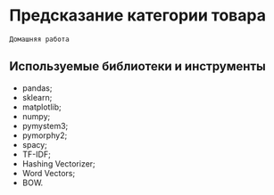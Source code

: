 # Предсказание категории товара

`Домашняя работа`

## Используемые библиотеки и инструменты
- pandas;
- sklearn;
- matplotlib;
- numpy;
- pymystem3;
- pymorphy2;
- spacy;
- TF-IDF;
- Hashing Vectorizer;
- Word Vectors;
- BOW.



